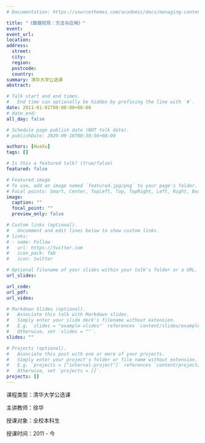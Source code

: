 ```yaml
---
# Documentation: https://sourcethemes.com/academic/docs/managing-content/

title: "《数据挖局：方法与应用》"
event: 
event_url: 
location:
address:
  street:
  city:
  region:
  postcode:
  country:
summary: 清华大学公选课
abstract: 

# Talk start and end times.
#   End time can optionally be hidden by prefixing the line with `#`.
date: 2011-01-01T00:00:00+08:00
# date_end: 
all_day: false

# Schedule page publish date (NOT talk date).
# publishDate: 2020-09-18T00:30:56+08:00

authors: [HuaXu]
tags: []

# Is this a featured talk? (true/false)
featured: false

# Featured image
# To use, add an image named `featured.jpg/png` to your page's folder. 
# Focal points: Smart, Center, TopLeft, Top, TopRight, Left, Right, BottomLeft, Bottom, BottomRight.
image:
  caption: ""
  focal_point: ""
  preview_only: false

# Custom links (optional).
#   Uncomment and edit lines below to show custom links.
# links:
# - name: Follow
#   url: https://twitter.com
#   icon_pack: fab
#   icon: twitter

# Optional filename of your slides within your talk's folder or a URL.
url_slides:

url_code:
url_pdf:
url_video: 

# Markdown Slides (optional).
#   Associate this talk with Markdown slides.
#   Simply enter your slide deck's filename without extension.
#   E.g. `slides = "example-slides"` references `content/slides/example-slides.md`.
#   Otherwise, set `slides = ""`.
slides: ""

# Projects (optional).
#   Associate this post with one or more of your projects.
#   Simply enter your project's folder or file name without extension.
#   E.g. `projects = ["internal-project"]` references `content/project/deep-learning/index.md`.
#   Otherwise, set `projects = []`.
projects: []
---
```

课程类型：清华大学公选课

主讲教师：徐华

授课对象：全校本科生

授课时间：2011 - 今
